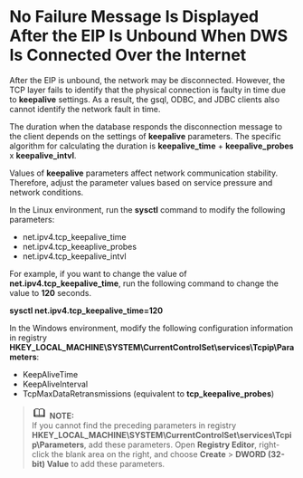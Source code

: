 # No Failure Message Is Displayed After the EIP Is Unbound When DWS Is Connected Over the Internet<a name="dws_03_0025"></a>

After the EIP is unbound, the network may be disconnected. However, the TCP layer fails to identify that the physical connection is faulty in time due to  **keepalive**  settings. As a result, the gsql, ODBC, and JDBC clients also cannot identify the network fault in time.

The duration when the database responds the disconnection message to the client depends on the settings of  **keepalive**  parameters. The specific algorithm for calculating the duration is  **keepalive\_time**  +  **keepalive\_probes**  x  **keepalive\_intvl**.

Values of  **keepalive**  parameters affect network communication stability. Therefore, adjust the parameter values based on service pressure and network conditions.

In the Linux environment, run the  **sysctl**  command to modify the following parameters:

-   net.ipv4.tcp\_keepalive\_time
-   net.ipv4.tcp\_keeaplive\_probes
-   net.ipv4.tcp\_keepalive\_intvl

For example, if you want to change the value of  **net.ipv4.tcp\_keepalive\_time**, run the following command to change the value to  **120**  seconds.

**sysctl net.ipv4.tcp\_keepalive\_time=120**

In the Windows environment, modify the following configuration information in registry  **HKEY\_LOCAL\_MACHINE\\SYSTEM\\CurrentControlSet\\services\\Tcpip\\Parameters**:

-   KeepAliveTime
-   KeepAliveInterval
-   TcpMaxDataRetransmissions \(equivalent to  **tcp\_keepalive\_probes**\)

>![](public_sys-resources/icon-note.gif) **NOTE:**   
>If you cannot find the preceding parameters in registry  **HKEY\_LOCAL\_MACHINE\\SYSTEM\\CurrentControlSet\\services\\Tcpip\\Parameters**, add these parameters. Open  **Registry Editor**, right-click the blank area on the right, and choose  **Create**  \>  **DWORD \(32-bit\) Value**  to add these parameters.  

